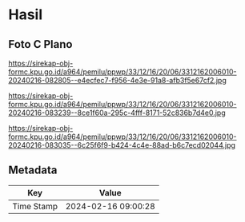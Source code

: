 # Hasil

## Foto C Plano

https://sirekap-obj-formc.kpu.go.id/a964/pemilu/ppwp/33/12/16/20/06/3312162006010-20240216-082805--e4ecfec7-f956-4e3e-91a8-afb3f5e67cf2.jpg

https://sirekap-obj-formc.kpu.go.id/a964/pemilu/ppwp/33/12/16/20/06/3312162006010-20240216-083239--8ce1f60a-295c-4fff-8171-52c836b7d4e0.jpg

https://sirekap-obj-formc.kpu.go.id/a964/pemilu/ppwp/33/12/16/20/06/3312162006010-20240216-083035--6c25f6f9-b424-4c4e-88ad-b6c7ecd02044.jpg


## Metadata

| Key        | Value               |
| ---------- | ------------------- |
| Time Stamp | 2024-02-16 09:00:28 |



